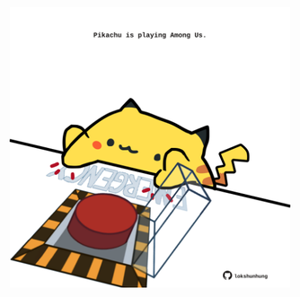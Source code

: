 <!-- built at 04/01/2024, 21:00:40 UTC -->
<p align="center">
  <img width="500" height="500" src="./ReadmeImage.svg">
</p>
